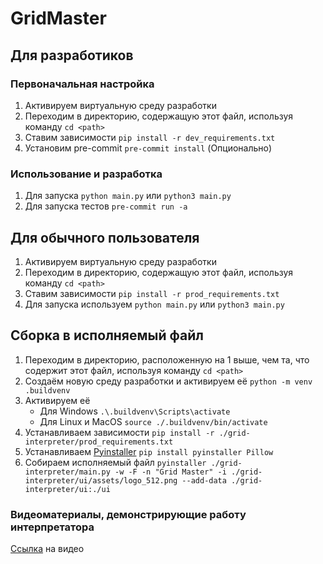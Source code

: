 # GridMaster

## Для разработиков
### Первоначальная настройка
1. Активируем виртуальную среду разработки
2. Переходим в директорию, содержащую этот файл, используя команду `cd <path>`
3. Ставим зависимости `pip install -r dev_requirements.txt`
4. Установим pre-commit `pre-commit install` (Опционально)

### Использование и разработка
1. Для запуска `python main.py` или `python3 main.py`
2. Для запуска тестов `pre-commit run -a`

## Для обычного пользователя
1. Активируем виртуальную среду разработки
2. Переходим в директорию, содержащую этот файл, используя команду `cd <path>`
3. Ставим зависимости `pip install -r prod_requirements.txt`
4. Для запуска используем `python main.py` или `python3 main.py`

## Сборка в исполняемый файл
1. Переходим в директорию, расположенную на 1 выше, чем та, что содержит этот файл, используя команду `cd <path>`
2. Создаём новую среду разработки и активируем её `python -m venv .buildvenv`
3. Активируем её
    + Для Windows `.\.buildvenv\Scripts\activate`
    + Для Linux и MacOS `source ./.buildvenv/bin/activate`
4. Устанавливаем зависимости `pip install -r ./grid-interpreter/prod_requirements.txt`
5. Устанавливаем [Pyinstaller](https://pyinstaller.org/en/stable/) `pip install pyinstaller Pillow`
6. Собираем исполняемый файл `pyinstaller ./grid-interpreter/main.py -w -F -n "Grid Master" -i ./grid-interpreter/ui/assets/logo_512.png --add-data ./grid-interpreter/ui:./ui`

### Видеоматериалы, демонстрирующие работу интерпретатора
[Ссылка](https://www.youtube.com/watch?v=Pc_LbVsZmGo&ab_channel=%D0%93%D0%B5%D0%BD%D0%B5%D1%80%D0%B0%D0%BB%D0%A1%D1%83%D1%81%D0%BB%D0%B8%D0%BA) на видео
